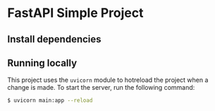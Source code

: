 # FastAPI Simple Project

## Install dependencies

## Running locally
This project uses the `uvicorn` module to hotreload the project when a change is made. To start the server, run the following command:
```bash
$ uvicorn main:app --reload
```

